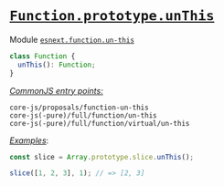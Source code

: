 # [`Function.prototype.unThis`](https://github.com/js-choi/proposal-function-un-this)
Module [`esnext.function.un-this`](/packages/core-js/modules/esnext.function.un-this.js)
```ts
class Function {
  unThis(): Function;
}
```
[*CommonJS entry points:*](/docs/usage.md#commonjs-api)
```
core-js/proposals/function-un-this
core-js(-pure)/full/function/un-this
core-js(-pure)/full/function/virtual/un-this
```
[*Examples*](https://is.gd/t1Bvhn):
```js
const slice = Array.prototype.slice.unThis();

slice([1, 2, 3], 1); // => [2, 3]
```
